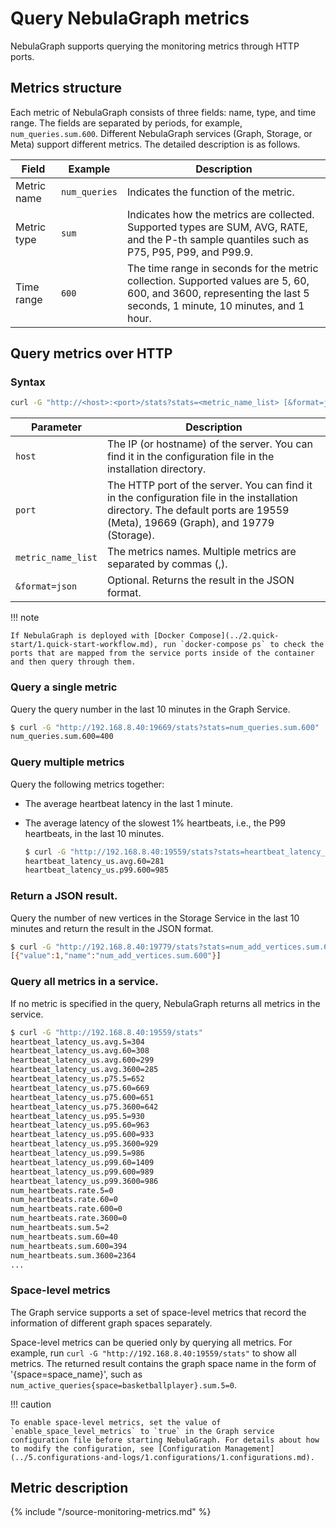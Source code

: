 # Query NebulaGraph metrics

NebulaGraph supports querying the monitoring metrics through HTTP ports.

## Metrics structure

Each metric of NebulaGraph consists of three fields: name, type, and time range. The fields are separated by periods, for example, `num_queries.sum.600`. Different NebulaGraph services (Graph, Storage, or Meta) support different metrics. The detailed description is as follows.

|Field|Example|Description|
|-|-|-|
|Metric name|`num_queries`|Indicates the function of the metric.|
|Metric type|`sum`|Indicates how the metrics are collected. Supported types are SUM, AVG, RATE, and the P-th sample quantiles such as P75, P95, P99, and P99.9.|
|Time range|`600`|The time range in seconds for the metric collection. Supported values are 5, 60, 600, and 3600, representing the last 5 seconds, 1 minute, 10 minutes, and 1 hour.|


## Query metrics over HTTP

### Syntax

```bash
curl -G "http://<host>:<port>/stats?stats=<metric_name_list> [&format=json]"
```

|Parameter|Description|
|-|-|
|`host`|The IP (or hostname) of the server. You can find it in the configuration file in the installation directory.|
|`port`|The HTTP port of the server. You can find it in the configuration file in the installation directory. The default ports are 19559 (Meta), 19669 (Graph), and 19779 (Storage).|
|`metric_name_list`|The metrics names. Multiple metrics are separated by commas (,).|
|`&format=json`|Optional. Returns the result in the JSON format.|

!!! note

    If NebulaGraph is deployed with [Docker Compose](../2.quick-start/1.quick-start-workflow.md), run `docker-compose ps` to check the ports that are mapped from the service ports inside of the container and then query through them.


### Query a single metric

Query the query number in the last 10 minutes in the Graph Service.

  ```bash
  $ curl -G "http://192.168.8.40:19669/stats?stats=num_queries.sum.600"
  num_queries.sum.600=400
  ```

### Query multiple metrics

Query the following metrics together:

* The average heartbeat latency in the last 1 minute.

* The average latency of the slowest 1% heartbeats, i.e., the P99 heartbeats, in the last 10 minutes.

  ```bash
  $ curl -G "http://192.168.8.40:19559/stats?stats=heartbeat_latency_us.avg.60,heartbeat_latency_us.p99.600"
  heartbeat_latency_us.avg.60=281
  heartbeat_latency_us.p99.600=985
  ```

### Return a JSON result.

Query the number of new vertices in the Storage Service in the last 10 minutes and return the result in the JSON format.

  ```bash
  $ curl -G "http://192.168.8.40:19779/stats?stats=num_add_vertices.sum.600&format=json"
  [{"value":1,"name":"num_add_vertices.sum.600"}]
  ```

### Query all metrics in a service.

If no metric is specified in the query, NebulaGraph returns all metrics in the service.

  ```bash
  $ curl -G "http://192.168.8.40:19559/stats"
  heartbeat_latency_us.avg.5=304
  heartbeat_latency_us.avg.60=308
  heartbeat_latency_us.avg.600=299
  heartbeat_latency_us.avg.3600=285
  heartbeat_latency_us.p75.5=652
  heartbeat_latency_us.p75.60=669
  heartbeat_latency_us.p75.600=651
  heartbeat_latency_us.p75.3600=642
  heartbeat_latency_us.p95.5=930
  heartbeat_latency_us.p95.60=963
  heartbeat_latency_us.p95.600=933
  heartbeat_latency_us.p95.3600=929
  heartbeat_latency_us.p99.5=986
  heartbeat_latency_us.p99.60=1409
  heartbeat_latency_us.p99.600=989
  heartbeat_latency_us.p99.3600=986
  num_heartbeats.rate.5=0
  num_heartbeats.rate.60=0
  num_heartbeats.rate.600=0
  num_heartbeats.rate.3600=0
  num_heartbeats.sum.5=2
  num_heartbeats.sum.60=40
  num_heartbeats.sum.600=394
  num_heartbeats.sum.3600=2364
  ...
  ```

### Space-level metrics

The Graph service supports a set of space-level metrics that record the information of different graph spaces separately.

Space-level metrics can be queried only by querying all metrics. For example, run `curl -G "http://192.168.8.40:19559/stats"` to show all metrics. The returned result contains the graph space name in the form of '{space=space_name}', such as `num_active_queries{space=basketballplayer}.sum.5=0`.

!!! caution

    To enable space-level metrics, set the value of `enable_space_level_metrics` to `true` in the Graph service configuration file before starting NebulaGraph. For details about how to modify the configuration, see [Configuration Management](../5.configurations-and-logs/1.configurations/1.configurations.md).
    
## Metric description

{% include "/source-monitoring-metrics.md" %}

<!-- The line above is for content reusing. The source file is in the docs-2.0/reuse directory. -->
